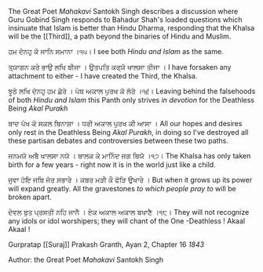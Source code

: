 The Great Poet *Mahakavi* Santokh Singh describes a discussion where Guru Gobind Singh responds to Bahadur Shah's loaded questions which insinuate that Islam is better than Hindu Dharma, responding that the Khalsa will be the [[Third]], a path beyond the binaries of Hindu and Muslim. 

ਹਮ ਦੋਨਹੁ ਕੋ ਜਾਨਿ ਸਮਾਨਾ ।੧੫।
I see both *Hindu and Islam* as the same.

ਤ੍ਯਾਗਨ ਕਰੇ ਭਾਉ ਲਖਿ ਬੀਜਾ । ਉਤਪਤਿ ਕਰ੍ਯੋ ਖਾਲਸਾ ਤੀਜਾ ।
I have forsaken any attachment to either - I have created the Third, the Khalsa.

ਝੂਠੇ ਲਖਿ ਦੋਨਹੁ ਹਮ ਛੋਰੇ । ਪੰਥ ਅਕਾਲ ਪੁਰਖ ਕੋ ਲੋਰੇ ।੧੬।
Leaving behind the falsehoods of both *Hindu and Islam* this Panth only strives *in devotion* for the Deathless Being *Akal Purakh*

ਬਾਦ ਪੱਖ ਕੋ ਸਕਲ ਬਿਨਾਸ਼ਾ । ਧਰੀ ਅਕਾਲ ਪੁਰਖ ਕੀ ਆਸਾ ।
All our hopes and desires only rest in the Deathless Being *Akal Purakh*, in doing so I've destroyed all these partisan debates and controversies between these two paths.

ਜਨਮਯੋ ਅਬੈ ਖਾਲਸਾ ਨਯੋ । ਬਾਲਕ ਕੇ ਮਾਨਿੰਦ ਜਗ ਥਿਯੋ ।੧੭।
The Khalsa has only taken birth for a few years - right now it is in the world just like a child. 

ਜੁਵਾ ਹੋਇ ਜਬਿ ਜੋਰ ਸਭਾਰੇ । ਕਬਰ ਮੜੀ ਕੌ ਫੋੜਿ ਉਖਾਰੇ ।
But when it grows up its power will expand greatly. All the gravestones *to which people pray to* will be broken apart.

ਦੇਵਲ ਬੁਤ ਪ੍ਰਸਤੀ ਨਹਿ ਜਾਨੈ । ਏਕ ਅਕਾਲ ਅਕਾਲ ਬਖਾਣੈ ।੧੮।
They will not recognize any idols or idol worshipers; they will chant of the One -Deathless ! Akaal Akaal !

Gurpratap [[Suraj]] Prakash Granth, Ayan 2, Chapter 16 *1843*

Author: the Great Poet *Mahakavi* Santokh Singh